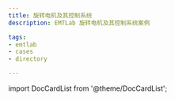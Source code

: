 ```yaml
---
title: 旋转电机及其控制系统
description: EMTLab 旋转电机及其控制系统案例

tags:
- emtlab
- cases
- directory

---
```


import DocCardList from '@theme/DocCardList';

<DocCardList />